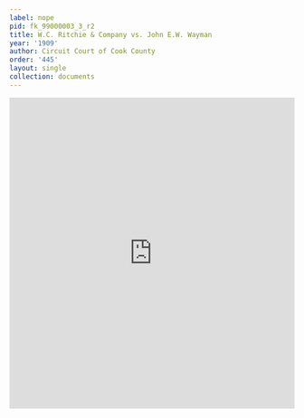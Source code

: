 ```yaml
---
label: nope
pid: fk_99000003_3_r2
title: W.C. Ritchie & Company vs. John E.W. Wayman
year: '1909'
author: Circuit Court of Cook County
order: '445'
layout: single
collection: documents
---
```

<iframe src="https://northwestern.app.box.com/embed/s/aagbid5clajnwsg9hvuoimnsji7gmn0w?sortColumn=date&view=list" width="100%" height="550" frameborder="0" allowfullscreen webkitallowfullscreen msallowfullscreen></iframe>
